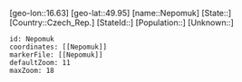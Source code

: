 ﻿---
location: [49.95,16.63]
mapzoom: [7,12] 
mapmarker: city 
type: City
tags:
- geo/City


SpocWebEntityId: 32776
isDeleted: false
confidential: public

---
[geo-lon::16.63]
[geo-lat::49.95]
[name::Nepomuk]
[State::]
[Country::Czech_Rep.]
[StateId::]
[Population::]
[Unknown::]


```leaflet
id: Nepomuk
coordinates: [[Nepomuk]]
markerFile: [[Nepomuk]]
defaultZoom: 11 
maxZoom: 18
```
